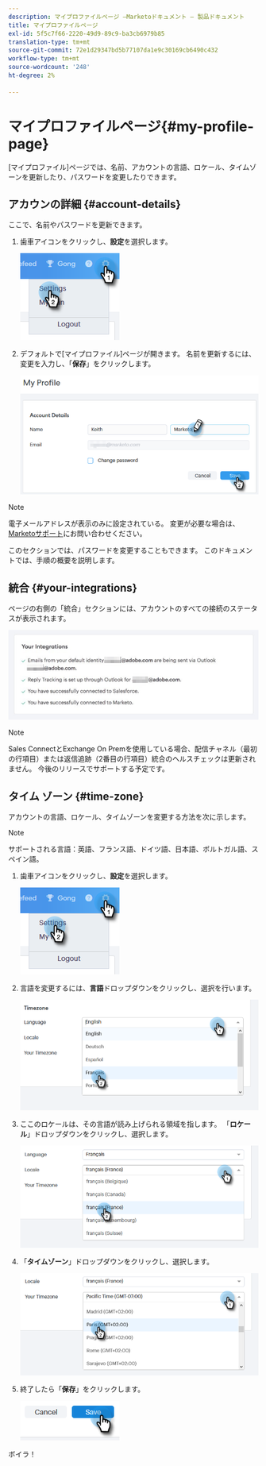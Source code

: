 ```yaml
---
description: マイプロファイルページ —Marketoドキュメント — 製品ドキュメント
title: マイプロファイルページ
exl-id: 5f5c7f66-2220-49d9-89c9-ba3cb6979b85
translation-type: tm+mt
source-git-commit: 72e1d29347bd5b77107da1e9c30169cb6490c432
workflow-type: tm+mt
source-wordcount: '248'
ht-degree: 2%

---
```


# マイプロファイルページ{#my-profile-page}

[マイプロファイル]ページでは、名前、アカウントの言語、ロケール、タイムゾーンを更新したり、パスワードを変更したりできます。

## アカウンの詳細 {#account-details}

ここで、名前やパスワードを更新できます。

1. 歯車アイコンをクリックし、**設定**&#x200B;を選択します。

   ![](assets/my-profile-page-1.png)

1. デフォルトで[マイプロファイル]ページが開きます。 名前を更新するには、変更を入力し、「**保存**」をクリックします。

   ![](assets/my-profile-page-2.png)

>[!NOTE]
>
>電子メールアドレスが表示のみに設定されている。 変更が必要な場合は、[Marketoサポート](https://nation.marketo.com/t5/Support/ct-p/Support)にお問い合わせください。

このセクションでは、パスワードを変更することもできます。 このドキュメントでは、手順の概要を説明します。

## 統合 {#your-integrations}

ページの右側の「統合」セクションには、アカウントのすべての接続のステータスが表示されます。

![](assets/my-profile-page-3.png)

>[!NOTE]
>
>Sales ConnectとExchange On Premを使用している場合、配信チャネル（最初の行項目）または返信追跡（2番目の行項目）統合のヘルスチェックは更新されません。 今後のリリースでサポートする予定です。

## タイム ゾーン {#time-zone}

アカウントの言語、ロケール、タイムゾーンを変更する方法を次に示します。

>[!NOTE]
>
>サポートされる言語：英語、フランス語、ドイツ語、日本語、ポルトガル語、スペイン語。

1. 歯車アイコンをクリックし、**設定**&#x200B;を選択します。

   ![](assets/my-profile-page-4.png)

1. 言語を変更するには、**言語**&#x200B;ドロップダウンをクリックし、選択を行います。

   ![](assets/my-profile-page-5.png)

1. ここのロケールは、その言語が読み上げられる領域を指します。 「**ロケール**」ドロップダウンをクリックし、選択します。

   ![](assets/my-profile-page-6.png)

1. 「**タイムゾーン**」ドロップダウンをクリックし、選択します。

   ![](assets/my-profile-page-7.png)

1. 終了したら「**保存**」をクリックします。

   ![](assets/my-profile-page-8.png)

ボイラ！
